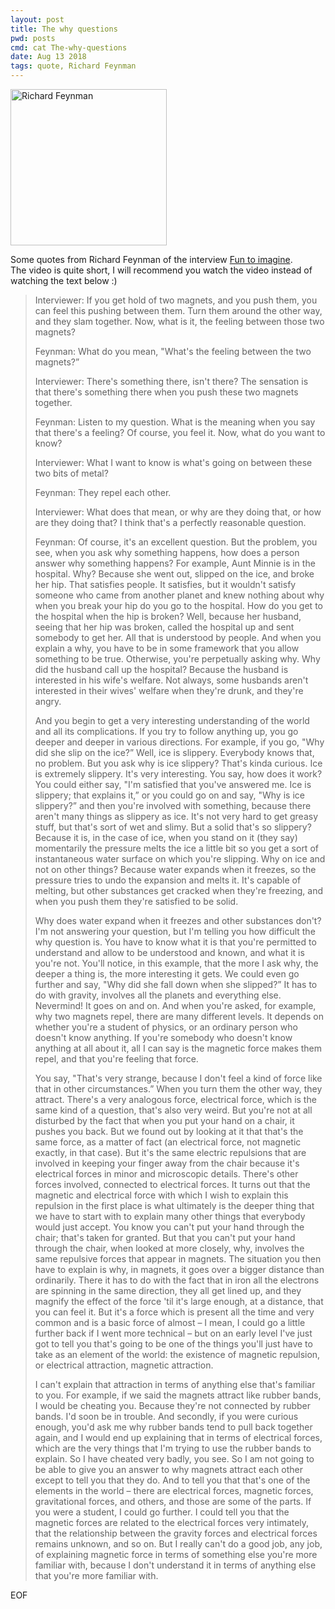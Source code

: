 ```yaml
---
layout: post
title: The why questions
pwd: posts
cmd: cat The-why-questions
date: Aug 13 2018
tags: quote, Richard Feynman
---
```


<img src="../imgs/feynman_why.jpg" alt="Richard Feynman" height="250"/>

Some quotes from Richard Feynman of the interview [Fun to imagine](https://www.youtube.com/watch?v=Q1lL-hXO27Q).   
The video is quite short, I will recommend you watch the video instead of watching the text below :)

> Interviewer: If you get hold of two magnets, and you push them, you can feel this pushing between them. Turn them around the other way, and they slam together. Now, what is it, the feeling between those two magnets?   
>
> Feynman: What do you mean, "What's the feeling between the two magnets?”
>
> Interviewer: There's something there, isn't there? The sensation is that there's something there when you push these two magnets together.
>
> Feynman: Listen to my question. What is the meaning when you say that there's a feeling? Of course, you feel it. Now, what do you want to know?
>
> Interviewer: What I want to know is what's going on between these two bits of metal?
>
> Feynman: They repel each other.
>
> Interviewer: What does that mean, or why are they doing that, or how are they doing that? I think that's a perfectly reasonable question.
>
> Feynman: Of course, it's an excellent question. But the problem, you see, when you ask why something happens, how does a person answer why something happens? For example, Aunt Minnie is in the hospital. Why? Because she went out, slipped on the ice, and broke her hip. That satisfies people. It satisfies, but it wouldn't satisfy someone who came from another planet and knew nothing about why when you break your hip do you go to the hospital. How do you get to the hospital when the hip is broken? Well, because her husband, seeing that her hip was broken, called the hospital up and sent somebody to get her. All that is understood by people. And when you explain a why, you have to be in some framework that you allow something to be true. Otherwise, you're perpetually asking why. Why did the husband call up the hospital? Because the husband is interested in his wife's welfare. Not always, some husbands aren't interested in their wives' welfare when they're drunk, and they're angry.
>
> And you begin to get a very interesting understanding of the world and all its complications. If you try to follow anything up, you go deeper and deeper in various directions. For example, if you go, "Why did she slip on the ice?” Well, ice is slippery. Everybody knows that, no problem. But you ask why is ice slippery? That's kinda curious. Ice is extremely slippery. It's very interesting. You say, how does it work? You could either say, "I'm satisfied that you've answered me. Ice is slippery; that explains it,” or you could go on and say, "Why is ice slippery?” and then you're involved with something, because there aren't many things as slippery as ice. It's not very hard to get greasy stuff, but that's sort of wet and slimy. But a solid that's so slippery? Because it is, in the case of ice, when you stand on it (they say) momentarily the pressure melts the ice a little bit so you get a sort of instantaneous water surface on which you're slipping. Why on ice and not on other things? Because water expands when it freezes, so the pressure tries to undo the expansion and melts it. It's capable of melting, but other substances get cracked when they're freezing, and when you push them they're satisfied to be solid.
>
> Why does water expand when it freezes and other substances don't? I'm not answering your question, but I'm telling you how difficult the why question is. You have to know what it is that you're permitted to understand and allow to be understood and known, and what it is you're not. You'll notice, in this example, that the more I ask why, the deeper a thing is, the more interesting it gets. We could even go further and say, "Why did she fall down when she slipped?” It has to do with gravity, involves all the planets and everything else. Nevermind! It goes on and on. And when you're asked, for example, why two magnets repel, there are many different levels. It depends on whether you're a student of physics, or an ordinary person who doesn't know anything. If you're somebody who doesn't know anything at all about it, all I can say is the magnetic force makes them repel, and that you're feeling that force.
>
> You say, "That's very strange, because I don't feel a kind of force like that in other circumstances.” When you turn them the other way, they attract. There's a very analogous force, electrical force, which is the same kind of a question, that's also very weird. But you're not at all disturbed by the fact that when you put your hand on a chair, it pushes you back. But we found out by looking at it that that's the same force, as a matter of fact (an electrical force, not magnetic exactly, in that case). But it's the same electric repulsions that are involved in keeping your finger away from the chair because it's electrical forces in minor and microscopic details. There's other forces involved, connected to electrical forces. It turns out that the magnetic and electrical force with which I wish to explain this repulsion in the first place is what ultimately is the deeper thing that we have to start with to explain many other things that everybody would just accept. You know you can't put your hand through the chair; that's taken for granted. But that you can't put your hand through the chair, when looked at more closely, why, involves the same repulsive forces that appear in magnets. The situation you then have to explain is why, in magnets, it goes over a bigger distance than ordinarily. There it has to do with the fact that in iron all the electrons are spinning in the same direction, they all get lined up, and they magnify the effect of the force 'til it's large enough, at a distance, that you can feel it. But it's a force which is present all the time and very common and is a basic force of almost – I mean, I could go a little further back if I went more technical – but on an early level I've just got to tell you that's going to be one of the things you'll just have to take as an element of the world: the existence of magnetic repulsion, or electrical attraction, magnetic attraction.
>
> I can't explain that attraction in terms of anything else that's familiar to you. For example, if we said the magnets attract like rubber bands, I would be cheating you. Because they're not connected by rubber bands. I'd soon be in trouble. And secondly, if you were curious enough, you'd ask me why rubber bands tend to pull back together again, and I would end up explaining that in terms of electrical forces, which are the very things that I'm trying to use the rubber bands to explain. So I have cheated very badly, you see. So I am not going to be able to give you an answer to why magnets attract each other except to tell you that they do. And to tell you that that's one of the elements in the world – there are electrical forces, magnetic forces, gravitational forces, and others, and those are some of the parts. If you were a student, I could go further. I could tell you that the magnetic forces are related to the electrical forces very intimately, that the relationship between the gravity forces and electrical forces remains unknown, and so on. But I really can't do a good job, any job, of explaining magnetic force in terms of something else you're more familiar with, because I don't understand it in terms of anything else that you're more familiar with.

EOF